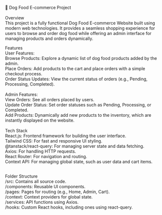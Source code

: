 
🐶 Dog Food E-commerce Project<br><br>
Overview<br>
This project is a fully functional Dog Food E-commerce Website built using modern web technologies. It provides a seamless shopping experience for users to browse and order dog food while offering an admin interface for managing products and orders dynamically.<br>

Features<br>
User Features:<br>
Browse Products: Explore a dynamic list of dog food products added by the admin.<br>
Place Orders: Add products to the cart and place orders with a simple checkout process.<br>
Order Status Updates: View the current status of orders (e.g., Pending, Processing, Completed).<br><br>
Admin Features:<br>
View Orders: See all orders placed by users.<br>
Update Order Status: Set order statuses such as Pending, Processing, or Completed.<br>
Add Products: Dynamically add new products to the inventory, which are instantly displayed on the website.<br><br>
Tech Stack<br>
React.js: Frontend framework for building the user interface.<br>
Tailwind CSS: For fast and responsive UI styling.<br>
@tanstack/react-query: For managing server state and data fetching.<br>
Axios: For handling HTTP requests.<br>
React Router: For navigation and routing.<br>
Context API: For managing global state, such as user data and cart items.<br><br>

Folder Structure<br>
/src: Contains all source code.<br>
/components: Reusable UI components.<br>
/pages: Pages for routing (e.g., Home, Admin, Cart).<br>
/context: Context providers for global state.<br>
/services: API functions using Axios.<br>
/hooks: Custom React hooks, including ones using react-query.<br><br>
